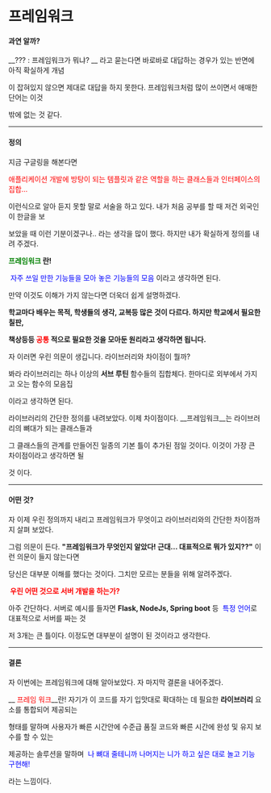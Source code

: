 # 프레임워크

####  과연 알까?

 __??? : 프레임워크가 뭐냐? __ 라고 묻는다면 바로바로 대답하는 경우가 있는 반면에 아직 확실하게 개념

이 잡혀있지 않으면 제대로 대답을 하지 못한다. 프레임워크처럼 많이 쓰이면서 애매한 단어는 이것

밖에 없는 것 같다.

___

#### 정의 

지금 구글링을 해본다면 

<span style="color:red">애플리케이션 개발에 방탕이 되는 템플릿과 같은 역할을 하는 클래스들과 인터페이스의 집합...</span>

이런식으로 알아 듣지 못할 말로 서술을 하고 있다. 내가 처음 공부를 할 때 저건 외국인이 한글을 보

보았을 때 이런 기분이겠구나.. 라는 생각을 많이 했다. 하지만 내가 확실하게 정의를 내려 주겠다.



__<span style="color:green">프레임워크</span> 란!__

<span style="color:blue"> 자주 쓰일 만한 기능들을 모아 놓은 기능들의 모음</span> 이라고 생각하면 된다. 

만약 이것도 이해가 가지 않는다면 더욱더 쉽게 설명하겠다.

__학교마다 배우는 목적, 학생들의 생각, 교복등 많은 것이 다르다. 하지만 학교에서 필요한 칠판,__

__책상등등 <span style="color:red"> 공통 </span>적으로 필요한 것을 모아둔 원리라고 생각하면 됩니다.__

자 이러면 우린 의문이 생깁니다. 라이브러리와 차이점이 뭘까?

봐라 라이브러리는 하나 이상의 __서브 루틴__ 함수들의 집합체다. 한마디로 외부에서 가지고 오는 함수의 모음집 

이라고 생각하면 된다.

라이브러리의 간단한 정의를 내려보았다. 이제 차이점이다.  __프레임워크__는 라이브러리의 뼈대가 되는 클래스들과 

그 클래스들의 관계를 만들어진 일종의 기본 틀이 추가된 점일 것이다. 이것이 가장 큰 차이점이라고 생각하면 될 

것 이다.

___

####  어떤 것?

자 이제 우린 정의까지 내리고 프레임워크가 무엇이고 라이브러리와의 간단한 차이점까지 살펴 보았다. 

그럼 의문이 든다. __"프레임워크가 무엇인지 알았다! 근대... 대표적으로 뭐가 있지??"__ 이런 의문이 들지 않는다면 

당신은 대부분 이해를 했다는 것이다. 그치만 모르는 분들을 위해 알려주겠다.  



__<span style="color:red"> 우린 어떤 것으로 서버 개발을 하는가?</span>__

아주 간단하다. 서버로 예시를 들자면 __Flask,  NodeJs, Spring boot__ 등 <span style="color:blue"> 특정 언어</span>로 대표적으로 서버를 짜는 것 

저 3개는  큰 틀이다. 이정도면 대부분이 설명이  된 것이라고 생각한다.

___

#### 결론

자 이번에는 프레임워크에 대해 알아보았다. 자 마지막 결론을 내어주겠다.

__<span style="color:red"> 프레임 워크</span>__란! 자기가 이 코드를 자기 입맛대로 확대하는 데 필요한 __라이브러리__ 요소를 통합되어 제공되는 

형태를 말하며 사용자가 빠른 시간안에 수준급 품질 코드와 빠른 시간에 완성 및 유지 보수를 할 수 있는 

제공하는 솔루션을 말하며 <span style="color:BLUE"> 나 뼈대 줄테니까 나머지는 니가 하고 싶은 대로 놀고 기능 구현해!</span>

라는 느낌이다.

